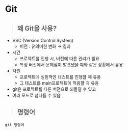 # Git
> ## 왜 Git을 사용?
* VSC (Version Control System)
  * 버전 : 유의미한 변화 &rarr; 결과
* 시간
  * 프로젝트를 진행 시, 버전에 따른 관리가 필요
  * 특정 버전에서 문제점이 발견됐을 떄와 같은 상황에서 유용
* 차원
  * 프로젝트에 실험적인 테스트를 진행할 때 유용
  * 그 테스트를 main프로젝트에 적용할 때 유용
* git은 프로젝트를 다른 버전으로 되돌릴 수 있고
* 여러 모드로 넘나들 수 있음

> ## 명령어
```
git 명령어
```